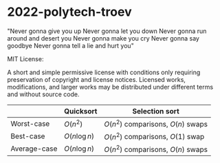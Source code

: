 # 2022-polytech-troev

"Never gonna give you up
Never gonna let you down
Never gonna run around and desert you
Never gonna make you cry
Never gonna say goodbye
Never gonna tell a lie and hurt you"



MIT License:

A short and simple permissive license with conditions only requiring preservation of copyright and license notices. Licensed works, modifications, and larger works may be distributed under different terms and without source code.

|              | Quicksort     | Selection sort                     |
| ------------ | ------------- | ---------------------------------- |
| Worst-case   | $O(n^2)$      | $O(n^2)$ comparisons, $O(n)$ swaps |
| Best-case    | $O(n\log{n})$ | $O(n^2)$ comparisons, $O(1)$ swap  |
| Average-case | $O(n\log{n})$ | $O(n^2)$ comparisons, $O(n)$ swaps |
